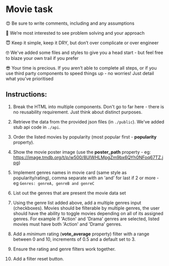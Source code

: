 # Movie task

😍 Be sure to write comments, including and any assumptions

🧐 We’re most interested to see problem solving and your approach

😇 Keep it simple, keep it DRY, but don’t over complicate or over engineer

🤓 We've added some files and styles to give you a head start - but feel free to blaze your own trail if you prefer

😎 Your time is precious. If you aren’t able to complete all steps, or if you use third party components to speed things up - no worries! Just detail what you’ve prioritised

## Instructions:

1. Break the HTML into multiple components. Don't go to far here - there is no reusability requirement. Just think about distinct purposes.

2. Retrieve the data from the provided json files (in `./public`). We've added stub api code in `./api`.

3. Order the listed movies by popularity (most popular first - **popularity** property).

4. Show the movie poster image (use the **poster_path** property - eg: https://image.tmdb.org/t/p/w500/8UlWHLMpgZm9bx6QYh0NFoq67TZ.jpg)

5. Implement genres names in movie card (same style as popularity/rating), comma separate with an 'and' for last if 2 or more - eg `Genres: genreA, genreB and genreC`

6. List out the genres that are present the movie data set

7. Using the genre list added above, add a multiple genres input (checkboxes). Movies should be filterable by multiple genres, the user should have the ability to toggle movies depending on all of its assigned genres. For example if 'Action' and 'Drama' genres are selected, listed movies must have both 'Action' and 'Drama' genres.

8. Add a _minimum_ rating (**vote_average** property) filter with a range between 0 and 10, increments of 0.5 and a default set to 3.

9. Ensure the rating and genre filters work together.

10. Add a filter reset button.
